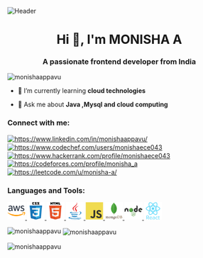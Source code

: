 ![Header](./github-header-image)
<h1 align="center">Hi 👋, I'm MONISHA A</h1>
<h3 align="center">A passionate frontend developer from India</h3>


<p align="left"> <img src="https://komarev.com/ghpvc/?username=monishaappavu&label=Profile%20views&color=0e75b6&style=flat" alt="monishaappavu" /> </p>

- 🌱 I’m currently learning **cloud technologies**

- 💬 Ask me about **Java ,Mysql and cloud computing**

<h3 align="left">Connect with me:</h3>
<p align="left">
<a href="https://linkedin.com/in/https://www.linkedin.com/in/monishaappavu/" target="blank"><img align="center" src="https://raw.githubusercontent.com/rahuldkjain/github-profile-readme-generator/master/src/images/icons/Social/linked-in-alt.svg" alt="https://www.linkedin.com/in/monishaappavu/" height="30" width="40" /></a>
<a href="https://www.codechef.com/users/https://www.codechef.com/users/monishaece043" target="blank"><img align="center" src="https://cdn.jsdelivr.net/npm/simple-icons@3.1.0/icons/codechef.svg" alt="https://www.codechef.com/users/monishaece043" height="30" width="40" /></a>
<a href="https://www.hackerrank.com/https://www.hackerrank.com/profile/monishaece043" target="blank"><img align="center" src="https://raw.githubusercontent.com/rahuldkjain/github-profile-readme-generator/master/src/images/icons/Social/hackerrank.svg" alt="https://www.hackerrank.com/profile/monishaece043" height="30" width="40" /></a>
<a href="https://codeforces.com/profile/https://codeforces.com/profile/monisha_a" target="blank"><img align="center" src="https://raw.githubusercontent.com/rahuldkjain/github-profile-readme-generator/master/src/images/icons/Social/codeforces.svg" alt="https://codeforces.com/profile/monisha_a" height="30" width="40" /></a>
<a href="https://www.leetcode.com/https://leetcode.com/u/monisha-a/" target="blank"><img align="center" src="https://raw.githubusercontent.com/rahuldkjain/github-profile-readme-generator/master/src/images/icons/Social/leet-code.svg" alt="https://leetcode.com/u/monisha-a/" height="30" width="40" /></a>
</p>

<h3 align="left">Languages and Tools:</h3>
<p align="left"> <a href="https://aws.amazon.com" target="_blank" rel="noreferrer"> <img src="https://raw.githubusercontent.com/devicons/devicon/master/icons/amazonwebservices/amazonwebservices-original-wordmark.svg" alt="aws" width="40" height="40"/> </a> <a href="https://www.w3schools.com/css/" target="_blank" rel="noreferrer"> <img src="https://raw.githubusercontent.com/devicons/devicon/master/icons/css3/css3-original-wordmark.svg" alt="css3" width="40" height="40"/> </a> <a href="https://www.w3.org/html/" target="_blank" rel="noreferrer"> <img src="https://raw.githubusercontent.com/devicons/devicon/master/icons/html5/html5-original-wordmark.svg" alt="html5" width="40" height="40"/> </a> <a href="https://www.java.com" target="_blank" rel="noreferrer"> <img src="https://raw.githubusercontent.com/devicons/devicon/master/icons/java/java-original.svg" alt="java" width="40" height="40"/> </a> <a href="https://developer.mozilla.org/en-US/docs/Web/JavaScript" target="_blank" rel="noreferrer"> <img src="https://raw.githubusercontent.com/devicons/devicon/master/icons/javascript/javascript-original.svg" alt="javascript" width="40" height="40"/> </a> <a href="https://www.mongodb.com/" target="_blank" rel="noreferrer"> <img src="https://raw.githubusercontent.com/devicons/devicon/master/icons/mongodb/mongodb-original-wordmark.svg" alt="mongodb" width="40" height="40"/> </a> <a href="https://nodejs.org" target="_blank" rel="noreferrer"> <img src="https://raw.githubusercontent.com/devicons/devicon/master/icons/nodejs/nodejs-original-wordmark.svg" alt="nodejs" width="40" height="40"/> </a> <a href="https://reactjs.org/" target="_blank" rel="noreferrer"> <img src="https://raw.githubusercontent.com/devicons/devicon/master/icons/react/react-original-wordmark.svg" alt="react" width="40" height="40"/> </a> </p>

<p><img align="left" src="https://github-readme-stats.vercel.app/api/top-langs?username=monishaappavu&show_icons=true&locale=en&layout=compact" alt="monishaappavu" /></p>

<p>&nbsp;<img align="center" src="https://github-readme-stats.vercel.app/api?username=monishaappavu&show_icons=true&locale=en" alt="monishaappavu" /></p>

<p><img align="center" src="https://github-readme-streak-stats.herokuapp.com/?user=monishaappavu&" alt="monishaappavu" /></p>
